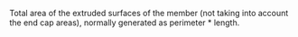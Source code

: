 Total area of the extruded surfaces of the member (not taking into account the end cap areas), normally generated as perimeter \* length.